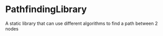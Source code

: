 # PathfindingLibrary
 A static library that can use different algorithms to find a path between 2 nodes
